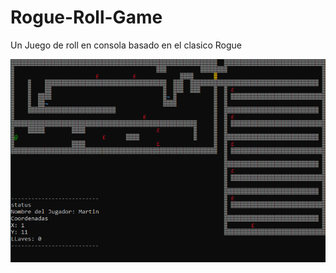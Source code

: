 # Rogue-Roll-Game
Un Juego de roll en consola basado en el clasico Rogue

![captura de pantalla del juego](https://github.com/Andres-Fernandez-Caballero/Rogue-Roll-Game/blob/master/documentacion/imagen_muestra.png)
